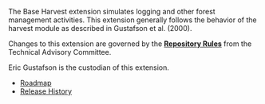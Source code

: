 The Base Harvest extension simulates logging and other forest management activities. This extension generally follows the behavior of the harvest module as described in Gustafson et al. (2000).

Changes to this extension are governed by the [**Repository Rules**](https://sites.google.com/site/landismodel/developers/developers-blog/repositoryrulesfromthetechnicaladvisorycommittee) from the Technical Advisory Committee.

Eric Gustafson is the custodian of this extension.

* [Roadmap](../../wiki/RoadMap)
* [Release History]()


